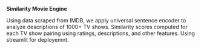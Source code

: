 **Similarity Movie Engine**

Using data scraped from IMDB, we apply universal sentence encoder to analyze descriptions of 1000+ TV shows.
Similarity scores computed for each TV show pairing using ratings, descriptions, and other features.
Using streamlit for deployemnt.
